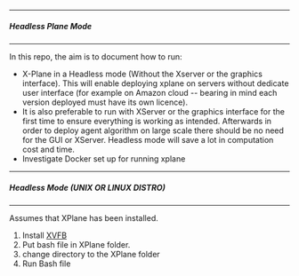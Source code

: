 -----------------------
##### Headless Plane Mode
-----------------------

In this repo, the aim is to document how to run:
  * X-Plane in a Headless mode (Without the Xserver or the graphics interface). This will enable deploying xplane on servers without dedicate user interface (for example on  Amazon cloud -- bearing in mind each version deployed must have its own licence).
  * It is also preferable to run with XServer or the graphics interface for the first time to ensure everything is working as intended. Afterwards in order to deploy agent algorithm on large scale there should be no need for the GUI or XServer. Headless mode will save a lot in computation cost and time.
  * Investigate Docker set up for running xplane

--------
##### Headless Mode (UNIX OR LINUX DISTRO)
------
Assumes that XPlane has been installed.
 
 1. Install  [XVFB](https://www.x.org/archive/X11R7.6/doc/man/man1/Xvfb.1.xhtml) 
 2. Put bash file in XPlane folder.
 3. change directory to the XPlane folder
 3. Run Bash file
